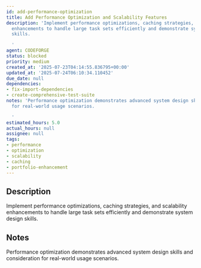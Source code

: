 ```yaml
---
id: add-performance-optimization
title: Add Performance Optimization and Scalability Features
description: 'Implement performance optimizations, caching strategies, and scalability
  enhancements to handle large task sets efficiently and demonstrate system design
  skills.

  '
agent: CODEFORGE
status: blocked
priority: medium
created_at: '2025-07-23T04:14:55.836795+00:00'
updated_at: '2025-07-24T06:10:34.110452'
due_date: null
dependencies:
- fix-import-dependencies
- create-comprehensive-test-suite
notes: 'Performance optimization demonstrates advanced system design skills and consideration
  for real-world usage scenarios.

  '
estimated_hours: 5.0
actual_hours: null
assignee: null
tags:
- performance
- optimization
- scalability
- caching
- portfolio-enhancement
---
```


## Description

Implement performance optimizations, caching strategies, and scalability enhancements to handle large task sets efficiently and demonstrate system design skills.


## Notes

Performance optimization demonstrates advanced system design skills and consideration for real-world usage scenarios.


